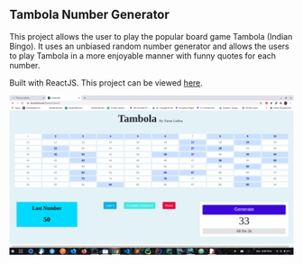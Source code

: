 ## Tambola Number Generator
This project allows the user to play the popular board game Tambola (Indian Bingo). It uses an unbiased random number generator and allows the users to play Tambola in a more enjoyable manner with funny quotes for each number. 


Built with ReactJS. This project can be viewed [here](https://tarunluthra123.github.io/Tambola-React/). 

<img src="Tambola_Screenshot.png">